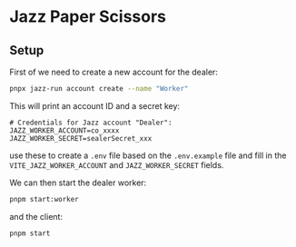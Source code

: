 # Jazz Paper Scissors


## Setup

First of we need to create a new account for the dealer:

```bash
pnpx jazz-run account create --name "Worker"
```

This will print an account ID and a secret key:

```
# Credentials for Jazz account "Dealer":
JAZZ_WORKER_ACCOUNT=co_xxxx
JAZZ_WORKER_SECRET=sealerSecret_xxx
```
use these to create a `.env` file based on the `.env.example` file and fill in the `VITE_JAZZ_WORKER_ACCOUNT` and `JAZZ_WORKER_SECRET` fields.

We can then start the dealer worker:

```bash
pnpm start:worker
```

and the client:

```bash
pnpm start
```